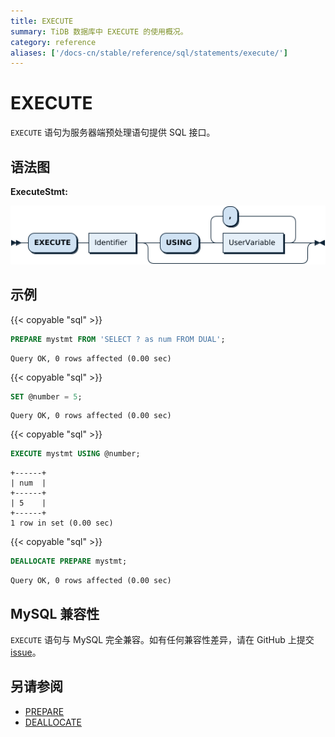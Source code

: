 ```yaml
---
title: EXECUTE
summary: TiDB 数据库中 EXECUTE 的使用概况。
category: reference
aliases: ['/docs-cn/stable/reference/sql/statements/execute/']
---
```


# EXECUTE

`EXECUTE` 语句为服务器端预处理语句提供 SQL 接口。

## 语法图

**ExecuteStmt:**

![ExecuteStmt](/media/sqlgram/ExecuteStmt.png)

## 示例

{{< copyable "sql" >}}

```sql
PREPARE mystmt FROM 'SELECT ? as num FROM DUAL';
```

```
Query OK, 0 rows affected (0.00 sec)
```

{{< copyable "sql" >}}

```sql
SET @number = 5;
```

```
Query OK, 0 rows affected (0.00 sec)
```

{{< copyable "sql" >}}

```sql
EXECUTE mystmt USING @number;
```

```
+------+
| num  |
+------+
| 5    |
+------+
1 row in set (0.00 sec)
```

{{< copyable "sql" >}}

```sql
DEALLOCATE PREPARE mystmt;
```

```
Query OK, 0 rows affected (0.00 sec)
```

## MySQL 兼容性

`EXECUTE` 语句与 MySQL 完全兼容。如有任何兼容性差异，请在 GitHub 上提交 [issue](/report-issue.md)。

## 另请参阅

* [PREPARE](/sql-statements/sql-statement-prepare.md)
* [DEALLOCATE](/sql-statements/sql-statement-deallocate.md)
